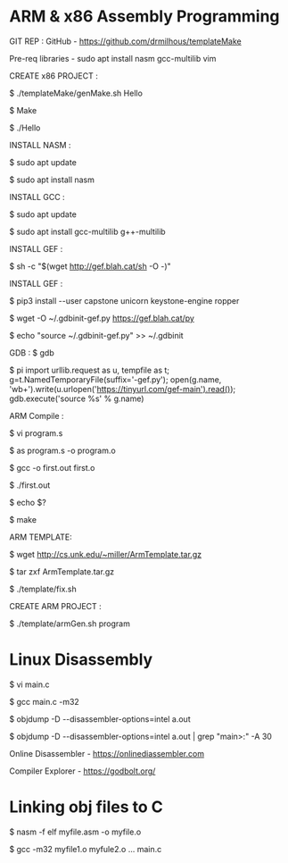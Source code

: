 # ARM & x86 Assembly Programming

GIT REP :
GitHub - https://github.com/drmilhous/templateMake​

Pre-req libraries - sudo apt install nasm gcc-multilib vim​

CREATE x86 PROJECT :

$ ./templateMake/genMake.sh Hello​

$ Make​

$ ./Hello​

INSTALL NASM :

$ sudo apt update

$ sudo apt install nasm

INSTALL GCC :

$ sudo apt update

$ sudo apt install gcc-multilib g++-multilib

INSTALL GEF :

$ sh -c "$(wget http://gef.blah.cat/sh -O -)"


INSTALL GEF :

$ pip3 install --user capstone unicorn keystone-engine ropper

$ wget -O ~/.gdbinit-gef.py https://gef.blah.cat/py

$ echo "source ~/.gdbinit-gef.py" >> ~/.gdbinit


GDB :
$ gdb

$ pi import urllib.request as u, tempfile as t; g=t.NamedTemporaryFile(suffix='-gef.py'); open(g.name, 'wb+').write(u.urlopen('https://tinyurl.com/gef-main').read()); gdb.execute('source %s' % g.name)


ARM Compile :

$ vi program.s

$ as program.s -o program.o

$ gcc -o first.out first.o

$ ./first.out

$ echo $?

$ make


ARM TEMPLATE:

$ wget http://cs.unk.edu/~miller/ArmTemplate.tar.gz

$ tar zxf ArmTemplate.tar.gz

$ ./template/fix.sh


CREATE ARM PROJECT :

$ ./template/armGen.sh program

# Linux Disassembly

$ vi main.c

$ gcc main.c -m32

$ objdump -D --disassembler-options=intel a.out

$ objdump -D --disassembler-options=intel a.out | grep "main>:" -A 30

Online Disassembler - https://onlinediassembler.com

Compiler Explorer - https://godbolt.org/

# Linking obj files to C

$ nasm -f elf myfile.asm -o myfile.o

$ gcc -m32 myfile1.o myfule2.o ... main.c

